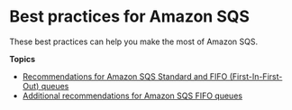 # Best practices for Amazon SQS<a name="sqs-best-practices"></a>

These best practices can help you make the most of Amazon SQS\.

**Topics**
+ [Recommendations for Amazon SQS Standard and FIFO \(First\-In\-First\-Out\) queues](sqs-standard-fifo-queue-best-practices.md)
+ [Additional recommendations for Amazon SQS FIFO queues](sqs-additional-fifo-queue-recommendations.md)